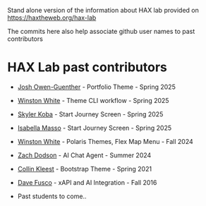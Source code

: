 Stand alone version of the information about HAX lab provided on https://haxtheweb.org/hax-lab

The commits here also help associate github user names to past contributors

# HAX Lab past contributors

- [Josh Owen-Guenther](https://github.com/jno-de) - Portfolio Theme - Spring 2025
- [Winston White](https://github.com/winstonwumbo) - Theme CLI workflow - Spring 2025
- [Skyler Koba](https://github.com/SkylerKoba88) - Start Journey Screen - Spring 2025
- [Isabella Masso](https://github.com/izzabizz5) - Start Journey Screen - Spring 2025
- [Winston White](https://github.com/winstonwumbo) - Polaris Themes, Flex Map Menu - Fall 2024
- [Zach Dodson](https://github.com/zdodson21) - AI Chat Agent - Summer 2024
- [Collin Kleest](https://github.com/collinkleest) - Bootstrap Theme - Spring 2021
- [Dave Fusco](https://github.com/djfusco) - xAPI and AI Integration - Fall 2016

- Past students to come..

